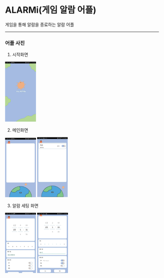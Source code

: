 # ALARMi(게임 알람 어플)
게임을 통해 알람을 종료하는 알람 어플

---
### 어플 사진

1. 시작화면
<div>
<img src = "./image/start.jpg" width="20%">
</div>

2. 메인화면
<div>
<img src = "./image/main.jpg" width="20%">
<img src = "./image/alarm.jpg" width="19.9%">
</div>

3. 알람 세팅 화면
<div>
<img src = "./image/setting1.jpg" width="20%">
<img src = "./image/setting2.jpg" width="20%">
</div>
